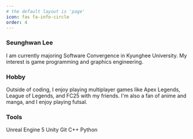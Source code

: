 ```yaml
---
# the default layout is 'page'
icon: fas fa-info-circle
order: 4
---
```


### Seunghwan Lee
I am currently majoring Software Convergence in Kyunghee University. My interest is game programming and graphics engineering.

### Hobby
Outside of coding, I enjoy playing multiplayer games like Apex Legends, League of Legends, and FC25 with my friends. I'm also a fan of anime and manga, and I enjoy playing futsal.

### Tools
Unreal Engine 5
Unity
Git
C++
Python
